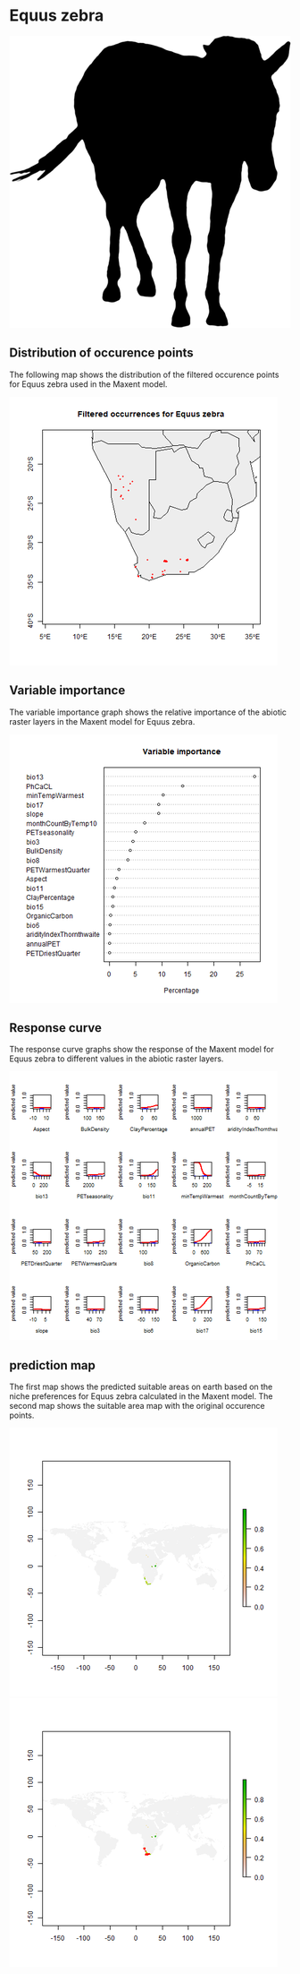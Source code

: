 # Equus zebra 

![](image_taxa.png) 

## Distribution of occurence points 
The following map shows the distribution of the filtered occurence points for Equus zebra used in the Maxent model. 

![](occurrences.png)
    
## Variable importance 
The variable importance graph shows the relative importance of the abiotic raster layers in the  Maxent model for Equus zebra. 

![](valid_maxent_variable_importance.png)
    
## Response curve 
The response curve graphs show the response of the Maxent model for Equus zebra to different values in the abiotic raster layers. 

![](valid_maxent_response_curve.png)
    
## prediction map 
The first map shows the predicted suitable areas on earth based on the niche preferences for Equus zebra calculated in the Maxent model. The second map shows the suitable area map with the original occurence points.

![](prediction_map.png)
![](prediction_occurence_map.png)
    
